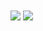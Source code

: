 <img align="center" src="https://github-readme-stats.vercel.app/api?username=florius0&count_private=true&show_icons=true&theme=bear" />
<img align="center" src="https://github-readme-stats.vercel.app/api/top-langs/?username=florius0&theme=bear&layout=compact" />
